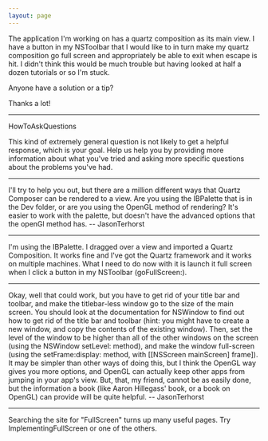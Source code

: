 ```yaml
---
layout: page
---
```




The application I'm working on has a quartz composition as its main view.  I have a button in my NSToolbar that I would like to in turn make my quartz composition go full screen and appropriately be able to exit when escape is hit.  I didn't think this would be much trouble but having looked at half a dozen tutorials or so I'm stuck.

Anyone have a solution or a tip?

Thanks a lot!

----

HowToAskQuestions

This kind of extremely general question is not likely to get a helpful response, which is your goal. Help us help you by providing more information about what you've tried and asking more specific questions about the problems you've had.

----

I'll try to help you out, but there are a million different ways that Quartz Composer can be rendered to a view. Are you using the IBPalette that is in the Dev folder, or are you using the OpenGL method of rendering? It's easier to work with the palette, but doesn't have the advanced options that the openGl method has. -- JasonTerhorst

----

I'm using the IBPalette.  I dragged over a view and imported a Quartz Composition.  It works fine and I've got the Quartz framework and it works on multiple machines.  What I need to do now with it is launch it full screen when I click a button in my NSToolbar (goFullScreen:).

----

Okay, well that could work, but you have to get rid of your title bar and toolbar, and make the titlebar-less window go to the size of the main screen.
You should look at the documentation for NSWindow to find out how to get rid of the title bar and toolbar (hint: you might have to create a new window, and copy the contents of the existing window). Then, set the level of the window to be higher than all of the other windows on the screen (using the NSWindow setLevel: method), and make the window full-screen (using the setFrame:display: method, with [[NSScreen mainScreen] frame]). It may be simpler than other ways of doing this, but I think the OpenGL way gives you more options, and OpenGL can actually keep other apps from jumping in your app's view. But, that, my friend, cannot be as easily done, but the information a book (like Aaron Hillegass' book, or a book on OpenGL) can provide will be quite helpful. -- JasonTerhorst

----

Searching the site for "F<nowiki/>ullScreen" turns up many useful pages. Try ImplementingFullScreen or one of the others.
